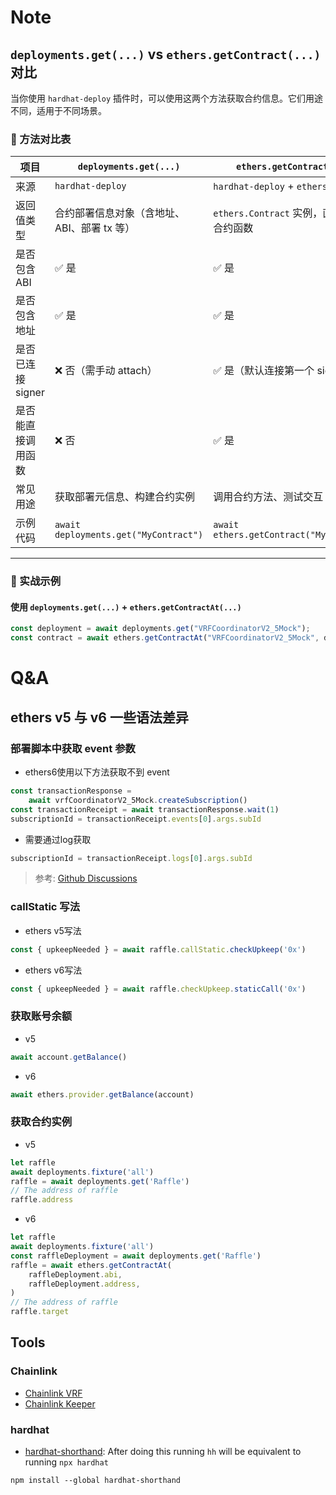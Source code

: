 # Note
## `deployments.get(...)` vs `ethers.getContract(...)` 对比

当你使用 `hardhat-deploy` 插件时，可以使用这两个方法获取合约信息。它们用途不同，适用于不同场景。

### 📌 方法对比表

| 项目                  | `deployments.get(...)`                             | `ethers.getContract(...)`                            |
|-----------------------|----------------------------------------------------|------------------------------------------------------|
| 来源                  | `hardhat-deploy`                                   | `hardhat-deploy` + `ethers`                         |
| 返回值类型            | 合约部署信息对象（含地址、ABI、部署 tx 等）       | `ethers.Contract` 实例，直接可调用合约函数          |
| 是否包含 ABI          | ✅ 是                                               | ✅ 是                                                 |
| 是否包含地址          | ✅ 是                                               | ✅ 是                                                 |
| 是否已连接 signer     | ❌ 否（需手动 attach）                              | ✅ 是（默认连接第一个 signer）                       |
| 是否能直接调用函数    | ❌ 否                                               | ✅ 是                                                 |
| 常见用途              | 获取部署元信息、构建合约实例                        | 调用合约方法、测试交互                               |
| 示例代码              | `await deployments.get("MyContract")`             | `await ethers.getContract("MyContract")`            |

---

### 🧪 实战示例

#### 使用 `deployments.get(...)` + `ethers.getContractAt(...)`

```js
const deployment = await deployments.get("VRFCoordinatorV2_5Mock");
const contract = await ethers.getContractAt("VRFCoordinatorV2_5Mock", deployment.address);
```

# Q&A
## ethers v5 与 v6 一些语法差异
### 部署脚本中获取 event 参数
- ethers6使用以下方法获取不到 event
```js
const transactionResponse =
	await vrfCoordinatorV2_5Mock.createSubscription()
const transactionReceipt = await transactionResponse.wait(1)
subscriptionId = transactionReceipt.events[0].args.subId
```
- 需要通过log获取
```js
subscriptionId = transactionReceipt.logs[0].args.subId
```
>参考: [Github Discussions](https://github.com/smartcontractkit/full-blockchain-solidity-course-js/discussions/5779#discussioncomment-6703606)

### callStatic 写法
- ethers v5写法
```js
const { upkeepNeeded } = await raffle.callStatic.checkUpkeep('0x')
```
- ethers v6写法
```js
const { upkeepNeeded } = await raffle.checkUpkeep.staticCall('0x')
```

### 获取账号余额
- v5
```js
await account.getBalance()
```
- v6
```js
await ethers.provider.getBalance(account)
```

### 获取合约实例
- v5
```js
let raffle
await deployments.fixture('all')
raffle = await deployments.get('Raffle')
// The address of raffle
raffle.address
```
- v6
```js
let raffle
await deployments.fixture('all')
const raffleDeployment = await deployments.get('Raffle')
raffle = await ethers.getContractAt(
	raffleDeployment.abi,
	raffleDeployment.address,
)
// The address of raffle
raffle.target
```

## Tools
### Chainlink
- [Chainlink VRF]('https://vrf.chain.link/')
- [Chainlink Keeper]('https://automation.chain.link/')

### hardhat
- [hardhat-shorthand]('https://hardhat.org/hardhat-runner/docs/guides/command-line-completion'): After doing this running `hh` will be equivalent to running `npx hardhat`
```shell
npm install --global hardhat-shorthand
```